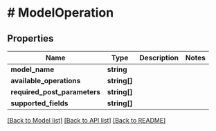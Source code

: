 # # ModelOperation

## Properties

Name | Type | Description | Notes
------------ | ------------- | ------------- | -------------
**model_name** | **string** |  |
**available_operations** | **string[]** |  |
**required_post_parameters** | **string[]** |  |
**supported_fields** | **string[]** |  |

[[Back to Model list]](../../README.md#models) [[Back to API list]](../../README.md#endpoints) [[Back to README]](../../README.md)
